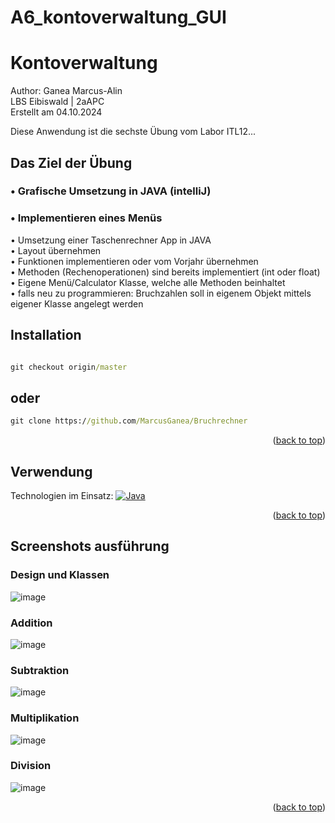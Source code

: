 # A6_kontoverwaltung_GUI
<a name="readme-top"></a>
# Kontoverwaltung
Author: Ganea Marcus-Alin <br>
LBS Eibiswald | 2aAPC <br>
Erstellt am 04.10.2024

Diese Anwendung ist die sechste Übung vom Labor ITL12...<br>

## Das Ziel der Übung
### •	Grafische Umsetzung in JAVA (intelliJ)
### •	Implementieren eines Menüs


<div>•	Umsetzung einer Taschenrechner App in JAVA <div/>
<div>•	Layout übernehmen<div/>
<div>•	Funktionen implementieren oder vom Vorjahr übernehmen<div/>
<div>•	Methoden (Rechenoperationen) sind bereits implementiert (int oder float)<div/>
<div>•	Eigene Menü/Calculator Klasse, welche alle Methoden beinhaltet<div/>
<div>•	falls neu zu programmieren: Bruchzahlen soll in eigenem Objekt mittels eigener Klasse angelegt werden<div/>



## Installation

```cmd

git checkout origin/master
```
## oder
```cmd
git clone https://github.com/MarcusGanea/Bruchrechner
```
<p align="right">(<a href="#readme-top">back to top</a>)</p>

## Verwendung
Technologien im Einsatz:
[![Java][java.com]][java-url]


<p align="right">(<a href="#readme-top">back to top</a>)</p>

## Screenshots ausführung

### Design und Klassen
![image](https://github.com/user-attachments/assets/414c175b-e49f-45b9-a530-635ccb59a0c3)
### Addition
![image](https://github.com/user-attachments/assets/d59d993d-c4b1-48ae-a3e5-e280df875250)
### Subtraktion
![image](https://github.com/user-attachments/assets/547acff3-6fbb-47a1-9394-673a32e6c727)
### Multiplikation
![image](https://github.com/user-attachments/assets/07b3f096-63d8-4f42-a056-7fff81c24d03)
### Division
![image](https://github.com/user-attachments/assets/f2f4a04c-4965-48ed-8f57-8b1f455e5fde)




<p align="right">(<a href="#readme-top">back to top</a>)</p>


<!-- MARKDOWN LINKS & IMAGES -->
<!-- https://www.markdownguide.org/basic-syntax/#reference-style-links -->
[java.com]: https://img.shields.io/badge/Java-ED8B00?style=for-the-badge&logo=openjdk&logoColor=white
[java-url]: https://www.java.com/de/
[product-screenshot]: Screen.png
